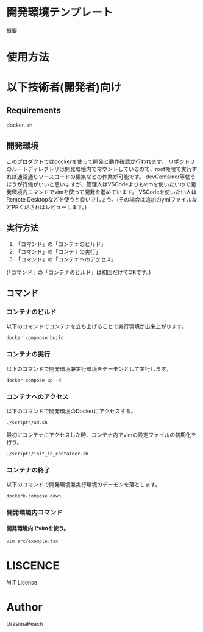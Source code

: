 # 開発環境テンプレート

概要

# 使用方法


# 以下技術者(開発者)向け

## Requirements

docker, sh

## 開発環境

このプロダクトではdockerを使って開発と動作確認が行われます。
リポジトリのルートディレクトリは開発環境内でマウントしているので、root権限で実行すれば通常通りソースコードの編集などの作業が可能です。
devContainer等使うほうが行儀がいいと思いますが、管理人はVSCodeよりもvimを使いたいので開発環境内コマンドでvimを使って開発を進めています。
VSCodeを使いたい人はRemote Desktopなどを使うと良いでしょう。(その場合は追加のymlファイルなどPRくださればレビューします。)

## 実行方法

1. 「コマンド」の「コンテナのビルド」
2. 「コマンド」の「コンテナの実行」
3. 「コマンド」の「コンテナへのアクセス」

(「コマンド」の「コンテナのビルド」は初回だけでOKです。)

## コマンド

### コンテナのビルド

以下のコマンドでコンテナを立ち上げることで実行環境が出来上がります。

```
docker compoose build
```

### コンテナの実行

以下のコマンドで開発環境兼実行環境をデーモンとして実行します。

```
docker compose up -d
```

### コンテナへのアクセス

以下のコマンドで開発環境のDockerにアクセスする。

```
./scripts/ad.sh
```

最初にコンテナにアクセスした時、コンテナ内でvimの設定ファイルの初期化を行う。

```
./scripts/init_in_container.sh
```

### コンテナの終了

以下のコマンドで開発環境兼実行環境のデーモンを落とします。

```
dockerk-compose down
```

### 開発環境内コマンド

#### 開発環境内でvimを使う。

```
vim src/example.tsx
```

# LISCENCE

MIT License

# Author

UrasimaPeach
